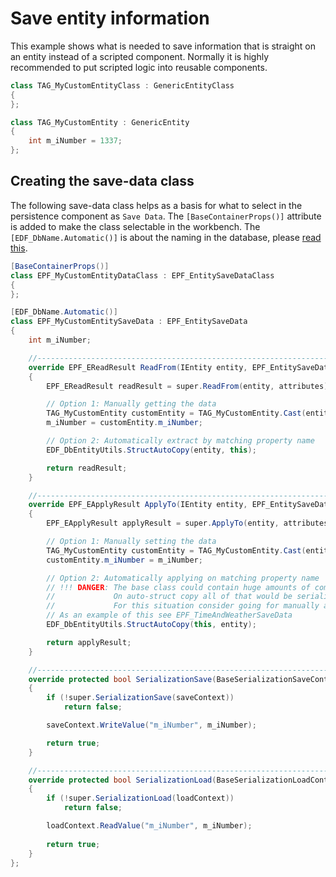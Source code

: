 # Save entity information
This example shows what is needed to save information that is straight on an entity instead of a scripted component. Normally it is highly recommended to put scripted logic into reusable components.
```cs
class TAG_MyCustomEntityClass : GenericEntityClass 
{ 
};

class TAG_MyCustomEntity : GenericEntity 
{
    int m_iNumber = 1337;
};
```

## Creating the save-data class
The following save-data class helps as a basis for what to select in the persistence component as `Save Data`. The `[BaseContainerProps()]` attribute is added to make the class selectable in the workbench. The `[EDF_DbName.Automatic()]` is about the naming in the database, please [read this](https://github.com/Arkensor/EnfusionDatabaseFramework/blob/armareforger/docs/db-entity.md#creating-your-own-database-entity).
```cs
[BaseContainerProps()]
class EPF_MyCustomEntityDataClass : EPF_EntitySaveDataClass
{
};

[EDF_DbName.Automatic()]
class EPF_MyCustomEntitySaveData : EPF_EntitySaveData
{
    int m_iNumber;

    //------------------------------------------------------------------------------------------------
    override EPF_EReadResult ReadFrom(IEntity entity, EPF_EntitySaveDataClass attributes)
    {
        EPF_EReadResult readResult = super.ReadFrom(entity, attributes);

        // Option 1: Manually getting the data
        TAG_MyCustomEntity customEntity = TAG_MyCustomEntity.Cast(entity);
        m_iNumber = customEntity.m_iNumber;

        // Option 2: Automatically extract by matching property name
        EDF_DbEntityUtils.StructAutoCopy(entity, this);

        return readResult;
    }

    //------------------------------------------------------------------------------------------------
    override EPF_EApplyResult ApplyTo(IEntity entity, EPF_EntitySaveDataClass attributes)
    {
        EPF_EApplyResult applyResult = super.ApplyTo(entity, attributes);

        // Option 1: Manually setting the data
        TAG_MyCustomEntity customEntity = TAG_MyCustomEntity.Cast(entity);
        customEntity.m_iNumber = m_iNumber;

        // Option 2: Automatically applying on matching property name
        // !!! DANGER: The base class could contain huge amounts of component save data and other info.
        //             On auto-struct copy all of that would be serialized again. 
        //             For this situation consider going for manually applying it...
        // As an example of this see EPF_TimeAndWeatherSaveData
        EDF_DbEntityUtils.StructAutoCopy(this, entity);

        return applyResult;
    }

    //------------------------------------------------------------------------------------------------
    override protected bool SerializationSave(BaseSerializationSaveContext saveContext)
    {
        if (!super.SerializationSave(saveContext))
            return false;

        saveContext.WriteValue("m_iNumber", m_iNumber);

        return true;
    }

    //------------------------------------------------------------------------------------------------
    override protected bool SerializationLoad(BaseSerializationLoadContext loadContext)
    {
        if (!super.SerializationLoad(loadContext))
            return false;

        loadContext.ReadValue("m_iNumber", m_iNumber);
        
        return true;
    }
};
```
